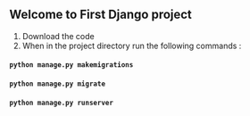## Welcome to First Django project

1. Download the code
2. When in the project directory run the following commands :
 #### `python manage.py makemigrations`
 #### `python manage.py migrate`
 #### `python manage.py runserver`
  
